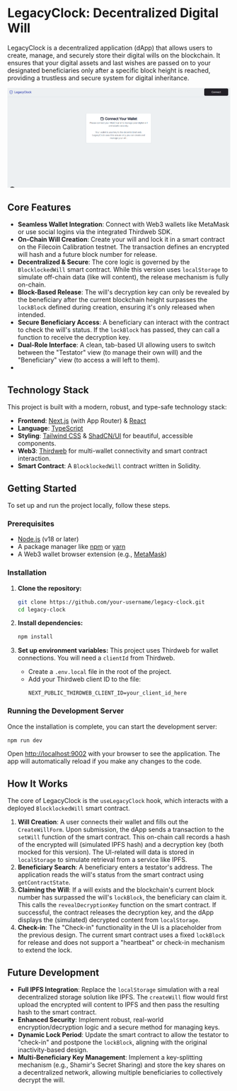 # LegacyClock: Decentralized Digital Will


LegacyClock is a decentralized application (dApp) that allows users to create, manage, and securely store their digital wills on the blockchain. It ensures that your digital assets and last wishes are passed on to your designated beneficiaries only after a specific block height is reached, providing a trustless and secure system for digital inheritance.

![LegacyClock Screenshot](https://github.com/kodkenyalang/LegacyCLock/blob/main/LegacyClock.png)

## Core Features

*   **Seamless Wallet Integration**: Connect with Web3 wallets like MetaMask or use social logins via the integrated Thirdweb SDK.
*   **On-Chain Will Creation**: Create your will and lock it in a smart contract on the Filecoin Calibration testnet. The transaction defines an encrypted will hash and a future block number for release.
*   **Decentralized & Secure**: The core logic is governed by the `BlocklockedWill` smart contract. While this version uses `localStorage` to simulate off-chain data (like will content), the release mechanism is fully on-chain.
*   **Block-Based Release**: The will's decryption key can only be revealed by the beneficiary after the current blockchain height surpasses the `lockBlock` defined during creation, ensuring it's only released when intended.
*   **Secure Beneficiary Access**: A beneficiary can interact with the contract to check the will's status. If the `lockBlock` has passed, they can call a function to receive the decryption key.
*   **Dual-Role Interface**: A clean, tab-based UI allowing users to switch between the "Testator" view (to manage their own will) and the "Beneficiary" view (to access a will left to them).
*   
## Technology Stack

This project is built with a modern, robust, and type-safe technology stack:

*   **Frontend**: [Next.js](https://nextjs.org/) (with App Router) & [React](https://reactjs.org/)
*   **Language**: [TypeScript](https://www.typescriptlang.org/)
*   **Styling**: [Tailwind CSS](https://tailwindcss.com/) & [ShadCN/UI](https://ui.shadcn.com/) for beautiful, accessible components.
*   **Web3**: [Thirdweb](https://thirdweb.com/) for multi-wallet connectivity and smart contract interaction.
*   **Smart Contract**: A `BlocklockedWill` contract written in Solidity.

## Getting Started

To set up and run the project locally, follow these steps.

### Prerequisites

*   [Node.js](https://nodejs.org/en/) (v18 or later)
*   A package manager like [npm](https://www.npmjs.com/) or [yarn](https://yarnpkg.com/)
*   A Web3 wallet browser extension (e.g., [MetaMask](https://metamask.io/))

### Installation

1.  **Clone the repository:**
    ```bash
    git clone https://github.com/your-username/legacy-clock.git
    cd legacy-clock
    ```

2.  **Install dependencies:**
    ```bash
    npm install
    ```

3.  **Set up environment variables:**
    This project uses Thirdweb for wallet connections. You will need a `clientId` from Thirdweb.
    *   Create a `.env.local` file in the root of the project.
    *   Add your Thirdweb client ID to the file:
        ```
        NEXT_PUBLIC_THIRDWEB_CLIENT_ID=your_client_id_here
        ```

### Running the Development Server

Once the installation is complete, you can start the development server:

```bash
npm run dev
```

Open [http://localhost:9002](http://localhost:9002) with your browser to see the application. The app will automatically reload if you make any changes to the code.

## How It Works

The core of LegacyClock is the `useLegacyClock` hook, which interacts with a deployed `BlocklockedWill` smart contract.

1.  **Will Creation**: A user connects their wallet and fills out the `CreateWillForm`. Upon submission, the dApp sends a transaction to the `setWill` function of the smart contract. This on-chain call records a hash of the encrypted will (simulated IPFS hash) and a decryption key (both mocked for this version). The UI-related will data is stored in `localStorage` to simulate retrieval from a service like IPFS.
2.  **Beneficiary Search**: A beneficiary enters a testator's address. The application reads the will's status from the smart contract using `getContractState`.
3.  **Claiming the Will**: If a will exists and the blockchain's current block number has surpassed the will's `lockBlock`, the beneficiary can claim it. This calls the `revealDecryptionKey` function on the smart contract. If successful, the contract releases the decryption key, and the dApp displays the (simulated) decrypted content from `localStorage`.
4.  **Check-in**: The "Check-in" functionality in the UI is a placeholder from the previous design. The current smart contract uses a fixed `lockBlock` for release and does not support a "heartbeat" or check-in mechanism to extend the lock.

## Future Development

*   **Full IPFS Integration**: Replace the `localStorage` simulation with a real decentralized storage solution like IPFS. The `createWill` flow would first upload the encrypted will content to IPFS and then pass the resulting hash to the smart contract.
*   **Enhanced Security**: Implement robust, real-world encryption/decryption logic and a secure method for managing keys.
*   **Dynamic Lock Period**: Update the smart contract to allow the testator to "check-in" and postpone the `lockBlock`, aligning with the original inactivity-based design.
*   **Multi-Beneficiary Key Management**: Implement a key-splitting mechanism (e.g., Shamir's Secret Sharing) and store the key shares on a decentralized network, allowing multiple beneficiaries to collectively decrypt the will.
